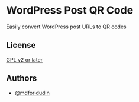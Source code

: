 
# WordPress Post QR Code

Easily convert WordPress post URLs to QR codes


## License

[GPL v2 or later](https://www.gnu.org/licenses/gpl-2.0.html)


## Authors

- [@mdforidudin](https://github.com/mdforiduddin/)